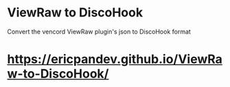 # ViewRaw to DiscoHook
Convert the vencord ViewRaw plugin's json to DiscoHook format

# https://ericpandev.github.io/ViewRaw-to-DiscoHook/
